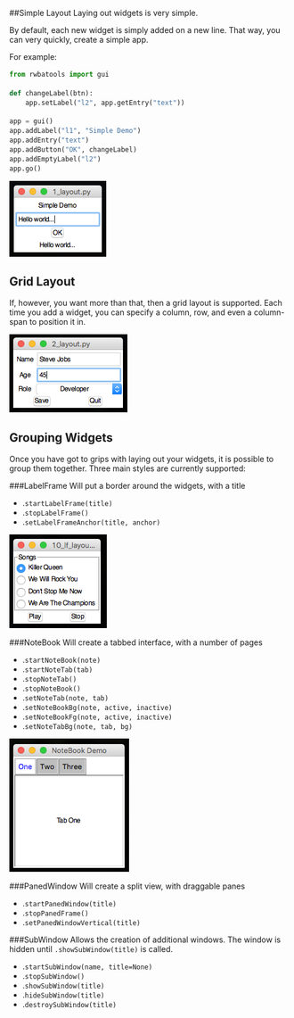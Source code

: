 ##Simple Layout
Laying out widgets is very simple.

By default, each new widget is simply added on a new line. That way, you can very quickly, create a simple app.

For example:

```python
from rwbatools import gui  

def changeLabel(btn):  
    app.setLabel("l2", app.getEntry("text"))  

app = gui()  
app.addLabel("l1", "Simple Demo")
app.addEntry("text")
app.addButton("OK", changeLabel)
app.addEmptyLabel("l2")
app.go()
```
![Simple Layout](img/1_layout.png)

## Grid Layout
If, however, you want more than that, then a grid layout is supported.
Each time you add a widget, you can specify a column, row, and even a column-span to position it in.

![Grid Layout](img/2_layout.png)


## Grouping Widgets
Once you have got to grips with laying out your widgets, it is possible to group them together.
Three main styles are currently supported:

###LabelFrame
Will put a border around the widgets, with a title

* .`startLabelFrame(title)`
* .`stopLabelFrame()`
* .`setLabelFrameAnchor(title, anchor)`

![LabelFrame](img/10_lf_layout.png)

###NoteBook
Will create a tabbed interface, with a number of pages

* .`startNoteBook(note)`
* .`startNoteTab(tab)`
* .`stopNoteTab()`
* .`stopNoteBook()`
* .`setNoteTab(note, tab)`
* .`setNoteBookBg(note, active, inactive)`
* .`setNoteBookFg(note, active, inactive)`
* .`setNoteTabBg(note, tab, bg)`

![NoteBook](img/11_nb_layout.png)

###PanedWindow
Will create a split view, with draggable panes

* .`startPanedWindow(title)`
* .`stopPanedFrame()`
* .`setPanedWindowVertical(title)`

###SubWindow
Allows the creation of additional windows.
The window is hidden until `.showSubWindow(title)` is called.

* .`startSubWindow(name, title=None)`
* .`stopSubWindow()`
* .`showSubWindow(title)`
* .`hideSubWindow(title)`
* .`destroySubWindow(title)`
